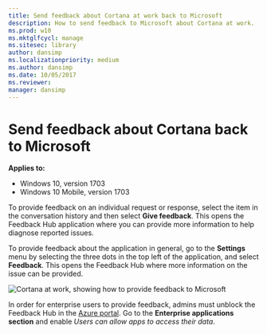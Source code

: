 ```yaml
---
title: Send feedback about Cortana at work back to Microsoft
description: How to send feedback to Microsoft about Cortana at work.
ms.prod: w10
ms.mktglfcycl: manage
ms.sitesec: library
author: dansimp
ms.localizationpriority: medium
ms.author: dansimp
ms.date: 10/05/2017
ms.reviewer: 
manager: dansimp
---
```


# Send feedback about Cortana back to Microsoft
**Applies to:**

-   Windows 10, version 1703
-   Windows 10 Mobile, version 1703

To provide feedback on an individual request or response, select the item in the conversation history and then select **Give feedback**. This opens the Feedback Hub application where you can provide more information to help diagnose reported issues.

To provide feedback about the application in general, go to the **Settings** menu by selecting the three dots in the top left of the application, and select **Feedback**. This opens the Feedback Hub where more information on the issue can be provided.

![Cortana at work, showing how to provide feedback to Microsoft](../images/cortana-feedback.png)

In order for enterprise users to provide feedback, admins must unblock the Feedback Hub in the [Azure portal](https://portal.azure.com/). Go to the **Enterprise applications section** and enable _Users can allow apps to access their data_.